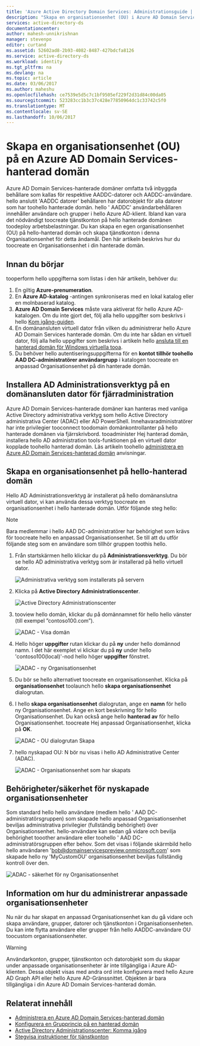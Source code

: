 ```yaml
---
title: 'Azure Active Directory Domain Services: Administrationsguide | Microsoft Docs'
description: "Skapa en organisationsenhet (OU) i Azure AD Domain Services hanterade domäner"
services: active-directory-ds
documentationcenter: 
author: mahesh-unnikrishnan
manager: stevenpo
editor: curtand
ms.assetid: 52602ad8-2b93-4082-8487-427bdcfa8126
ms.service: active-directory-ds
ms.workload: identity
ms.tgt_pltfrm: na
ms.devlang: na
ms.topic: article
ms.date: 03/06/2017
ms.author: maheshu
ms.openlocfilehash: ce7539e5d5c7c1bf9505ef229f2d31d84c00da05
ms.sourcegitcommit: 523283cc1b3c37c428e77850964dc1c33742c5f0
ms.translationtype: MT
ms.contentlocale: sv-SE
ms.lasthandoff: 10/06/2017
---
```

# <a name="create-an-organizational-unit-ou-on-an-azure-ad-domain-services-managed-domain"></a>Skapa en organisationsenhet (OU) på en Azure AD Domain Services-hanterad domän
Azure AD Domain Services-hanterade domäner omfatta två inbyggda behållare som kallas för respektive AADDC-datorer och AADDC-användare. hello anslutit 'AADDC datorer' behållaren har datorobjekt för alla datorer som har toohello hanterade domän. hello ' AADDC' användarbehållaren innehåller användare och grupper i hello Azure AD-klient. Ibland kan vara det nödvändigt toocreate tjänstkonton på hello hanterade domänen toodeploy arbetsbelastningar. Du kan skapa en egen organisationsenhet (OU) på hello-hanterad domän och skapa tjänstkonton i denna Organisationsenhet för detta ändamål. Den här artikeln beskrivs hur du toocreate en Organisationsenhet i din hanterade domän.

## <a name="before-you-begin"></a>Innan du börjar
tooperform hello uppgifterna som listas i den här artikeln, behöver du:

1. En giltig **Azure-prenumeration**.
2. En **Azure AD-katalog** -antingen synkroniseras med en lokal katalog eller en molnbaserad katalog.
3. **Azure AD Domain Services** måste vara aktiverat för hello Azure AD-katalogen. Om du inte gjort det, följ alla hello uppgifter som beskrivs i hello [Kom igång-guiden](active-directory-ds-getting-started.md).
4. En domänansluten virtuell dator från vilken du administrerar hello Azure AD Domain Services hanterade domän. Om du inte har sådan en virtuell dator, följ alla hello uppgifter som beskrivs i artikeln hello [ansluta till en hanterad domän för Windows virtuella tooa](active-directory-ds-admin-guide-join-windows-vm.md).
5. Du behöver hello autentiseringsuppgifterna för en **kontot tillhör toohello AAD DC-administratörer användargrupp** i katalogen toocreate en anpassad Organisationsenhet på din hanterade domän.

## <a name="install-ad-administration-tools-on-a-domain-joined-virtual-machine-for-remote-administration"></a>Installera AD Administrationsverktyg på en domänansluten dator för fjärradministration
Azure AD Domain Services-hanterade domäner kan hanteras med vanliga Active Directory administrativa verktyg som hello Active Directory administrativa Center (ADAC) eller AD PowerShell. Innehavaradministratörer har inte privilegier tooconnect toodomain domänkontrollanter på hello hanterade domänen via fjärrskrivbord. tooadminister Hej hanterad domän, installera hello AD administration tools-funktionen på en virtuell dator kopplade toohello hanterad domän. Läs artikeln toohello [administrera en Azure AD Domain Services-hanterad domän](active-directory-ds-admin-guide-administer-domain.md) anvisningar.

## <a name="create-an-organizational-unit-on-hello-managed-domain"></a>Skapa en organisationsenhet på hello-hanterad domän
Hello AD Administrationsverktyg är installerat på hello domänanslutna virtuell dator, vi kan använda dessa verktyg toocreate en organisationsenhet i hello hanterade domän. Utför följande steg hello:

> [!NOTE]
> Bara medlemmar i hello AAD DC-administratörer har behörighet som krävs för toocreate hello en anpassad Organisationsenhet. Se till att du utför följande steg som en användare som tillhör gruppen toothis hello.
>
>

1. Från startskärmen hello klickar du på **Administrationsverktyg**. Du bör se hello AD administrativa verktyg som är installerad på hello virtuell dator.

    ![Administrativa verktyg som installerats på servern](./media/active-directory-domain-services-admin-guide/install-rsat-admin-tools-installed.png)
2. Klicka på **Active Directory Administrationscenter**.

    ![Active Directory Administrationscenter](./media/active-directory-domain-services-admin-guide/adac-overview.png)
3. tooview hello domän, klickar du på domännamnet för hello hello vänster (till exempel ”contoso100.com”).

    ![ADAC - Visa domän](./media/active-directory-domain-services-admin-guide/create-ou-adac-overview.png)
4. Hello höger **uppgifter** rutan klickar du på **ny** under hello domännod namn. I det här exemplet vi klickar du på **ny** under hello 'contoso100(local)'-nod hello höger **uppgifter** fönstret.

    ![ADAC - ny Organisationsenhet](./media/active-directory-domain-services-admin-guide/create-ou-adac-new-ou.png)
5. Du bör se hello alternativet toocreate en organisationsenhet. Klicka på **organisationsenhet** toolaunch hello **skapa organisationsenhet** dialogrutan.
6. I hello **skapa organisationsenhet** dialogrutan, ange en **namn** för hello ny Organisationsenhet. Ange en kort beskrivning för hello Organisationsenhet. Du kan också ange hello **hanterad av** för hello Organisationsenhet. toocreate Hej anpassad Organisationsenhet, klicka på **OK**.

    ![ADAC - OU dialogrutan Skapa](./media/active-directory-domain-services-admin-guide/create-ou-dialog.png)
7. hello nyskapad OU: N bör nu visas i hello AD Administrative Center (ADAC).

    ![ADAC - Organisationsenhet som har skapats](./media/active-directory-domain-services-admin-guide/create-ou-done.png)

## <a name="permissionssecurity-for-newly-created-ous"></a>Behörigheter/säkerhet för nyskapade organisationsenheter
Som standard hello hello användare (medlem hello ' AAD DC-administratörsgruppen) som skapade hello anpassad Organisationsenhet beviljas administrativa privilegier (fullständig behörighet) över Organisationsenhet. hello-användare kan sedan gå vidare och bevilja behörighet tooother användare eller toohello ' AAD DC-administratörsgruppen efter behov. Som det visas i följande skärmbild hello hello användaren 'bob@domainservicespreview.onmicrosoft.com' som skapade hello ny 'MyCustomOU' organisationsenhet beviljas fullständig kontroll över den.

 ![ADAC - säkerhet för ny Organisationsenhet](./media/active-directory-domain-services-admin-guide/create-ou-permissions.png)

## <a name="notes-on-administering-custom-ous"></a>Information om hur du administrerar anpassade organisationsenheter
Nu när du har skapat en anpassad Organisationsenhet kan du gå vidare och skapa användare, grupper, datorer och tjänstkonton i Organisationsenheten. Du kan inte flytta användare eller grupper från hello AADDC-användare OU toocustom organisationsenheter.

> [!WARNING]
> Användarkonton, grupper, tjänstkonton och datorobjekt som du skapar under anpassade organisationsenheter är inte tillgängliga i Azure AD-klienten. Dessa objekt visas med andra ord inte konfigurera med hello Azure AD Graph API eller hello Azure AD-Gränssnittet. Objekten är bara tillgängliga i din Azure AD Domain Services-hanterad domän.
>
>

## <a name="related-content"></a>Relaterat innehåll
* [Administrera en Azure AD Domain Services-hanterad domän](active-directory-ds-admin-guide-administer-domain.md)
* [Konfigurera en Grupprincip på en hanterad domän](active-directory-ds-admin-guide-administer-group-policy.md)
* [Active Directory Administrationscenter: Komma igång](https://technet.microsoft.com/library/dd560651.aspx)
* [Stegvisa instruktioner för tjänstkonton](https://technet.microsoft.com/library/dd548356.aspx)
